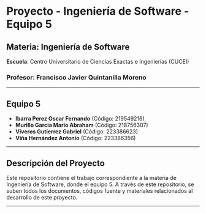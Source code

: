 # Proyecto - Ingeniería de Software - Equipo 5

## Materia: Ingeniería de Software  
**Escuela**: Centro Universitario de Ciencias Exactas e Ingenierías (CUCEI)  

### **Profesor**: Francisco Javier Quintanilla Moreno

---

## **Equipo 5**

- **Ibarra Perez Oscar Fernando** (Código: 219549216)
- **Murillo Garcia Mario Abraham** (Código: 218756307)
- **Viveros Gutierrez Gabriel** (Código: 223386623)
- **Viña Hernández Antonio** (Código: 223386356)

---

## **Descripción del Proyecto**

Este repositorio contiene el trabajo correspondiente a la materia de Ingeniería de Software, donde el equipo 5. A través de este repositorio, se suben todos los documentos, códigos fuente y materiales relacionados al desarrollo de este proyecto.

---

<!-- ## **Estructura del Repositorio** -->